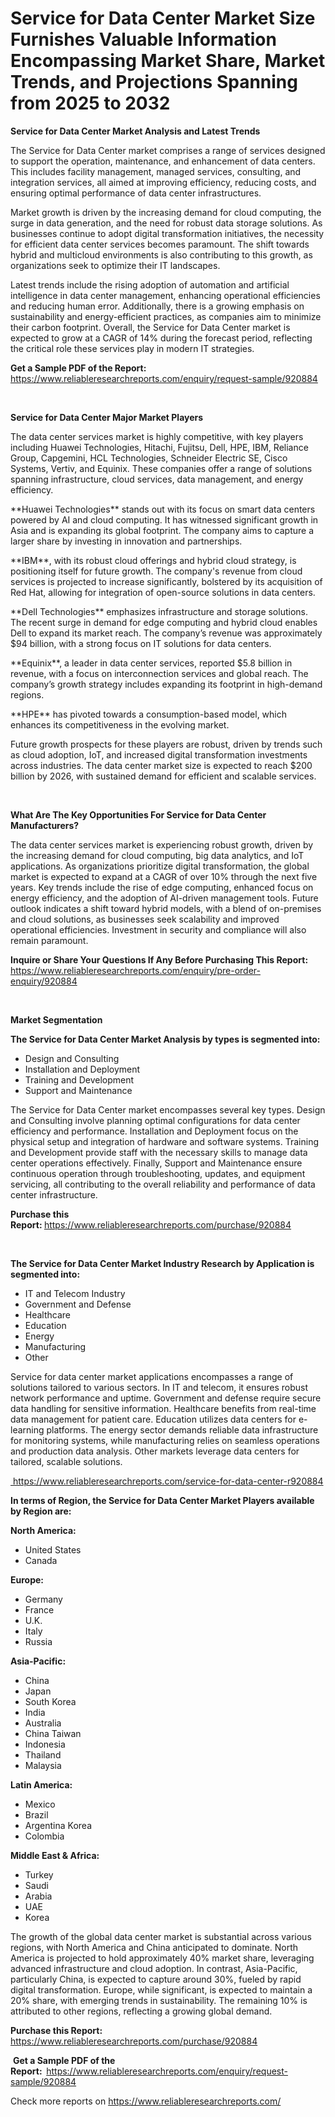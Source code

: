 <p><h1>Service for Data Center Market Size Furnishes Valuable Information Encompassing Market Share, Market Trends, and Projections Spanning from 2025 to 2032</h1></p><p><strong>Service for Data Center Market Analysis and Latest Trends</strong></p>
<p><p>The Service for Data Center market comprises a range of services designed to support the operation, maintenance, and enhancement of data centers. This includes facility management, managed services, consulting, and integration services, all aimed at improving efficiency, reducing costs, and ensuring optimal performance of data center infrastructures.</p><p>Market growth is driven by the increasing demand for cloud computing, the surge in data generation, and the need for robust data storage solutions. As businesses continue to adopt digital transformation initiatives, the necessity for efficient data center services becomes paramount. The shift towards hybrid and multicloud environments is also contributing to this growth, as organizations seek to optimize their IT landscapes.</p><p>Latest trends include the rising adoption of automation and artificial intelligence in data center management, enhancing operational efficiencies and reducing human error. Additionally, there is a growing emphasis on sustainability and energy-efficient practices, as companies aim to minimize their carbon footprint. Overall, the Service for Data Center market is expected to grow at a CAGR of 14% during the forecast period, reflecting the critical role these services play in modern IT strategies.</p></p>
<p><strong>Get a Sample PDF of the Report:&nbsp;</strong> <a href="https://www.reliableresearchreports.com/enquiry/request-sample/920884?utm_campaign=2984&utm_medium=2&utm_source=Github&utm_content=ia&utm_term=07032025&utm_id=service-for-data-center">https://www.reliableresearchreports.com/enquiry/request-sample/920884</a></p>
<p>&nbsp;</p>
<p><strong>Service for Data Center Major Market Players</strong></p>
<p><p>The data center services market is highly competitive, with key players including Huawei Technologies, Hitachi, Fujitsu, Dell, HPE, IBM, Reliance Group, Capgemini, HCL Technologies, Schneider Electric SE, Cisco Systems, Vertiv, and Equinix. These companies offer a range of solutions spanning infrastructure, cloud services, data management, and energy efficiency.</p><p>**Huawei Technologies** stands out with its focus on smart data centers powered by AI and cloud computing. It has witnessed significant growth in Asia and is expanding its global footprint. The company aims to capture a larger share by investing in innovation and partnerships.</p><p>**IBM**, with its robust cloud offerings and hybrid cloud strategy, is positioning itself for future growth. The company's revenue from cloud services is projected to increase significantly, bolstered by its acquisition of Red Hat, allowing for integration of open-source solutions in data centers.</p><p>**Dell Technologies** emphasizes infrastructure and storage solutions. The recent surge in demand for edge computing and hybrid cloud enables Dell to expand its market reach. The company’s revenue was approximately $94 billion, with a strong focus on IT solutions for data centers.</p><p>**Equinix**, a leader in data center services, reported $5.8 billion in revenue, with a focus on interconnection services and global reach. The company’s growth strategy includes expanding its footprint in high-demand regions.</p><p>**HPE** has pivoted towards a consumption-based model, which enhances its competitiveness in the evolving market. </p><p>Future growth prospects for these players are robust, driven by trends such as cloud adoption, IoT, and increased digital transformation investments across industries. The data center market size is expected to reach $200 billion by 2026, with sustained demand for efficient and scalable services.</p></p>
<p>&nbsp;</p>
<p><strong>What Are The Key Opportunities For Service for Data Center Manufacturers?</strong></p>
<p><p>The data center services market is experiencing robust growth, driven by the increasing demand for cloud computing, big data analytics, and IoT applications. As organizations prioritize digital transformation, the global market is expected to expand at a CAGR of over 10% through the next five years. Key trends include the rise of edge computing, enhanced focus on energy efficiency, and the adoption of AI-driven management tools. Future outlook indicates a shift toward hybrid models, with a blend of on-premises and cloud solutions, as businesses seek scalability and improved operational efficiencies. Investment in security and compliance will also remain paramount.</p></p>
<p><strong>Inquire or Share Your Questions If Any Before Purchasing This Report:</strong> <a href="https://www.reliableresearchreports.com/enquiry/pre-order-enquiry/920884?utm_campaign=2984&utm_medium=2&utm_source=Github&utm_content=ia&utm_term=07032025&utm_id=service-for-data-center">https://www.reliableresearchreports.com/enquiry/pre-order-enquiry/920884</a></p>
<p>&nbsp;</p>
<p><strong>Market Segmentation</strong></p>
<p><strong>The Service for Data Center Market Analysis by types is segmented into:</strong></p>
<p><ul><li>Design and Consulting</li><li>Installation and Deployment</li><li>Training and Development</li><li>Support and Maintenance</li></ul></p>
<p><p>The Service for Data Center market encompasses several key types. Design and Consulting involve planning optimal configurations for data center efficiency and performance. Installation and Deployment focus on the physical setup and integration of hardware and software systems. Training and Development provide staff with the necessary skills to manage data center operations effectively. Finally, Support and Maintenance ensure continuous operation through troubleshooting, updates, and equipment servicing, all contributing to the overall reliability and performance of data center infrastructure.</p></p>
<p><strong>Purchase this Report:&nbsp;</strong><a href="https://www.reliableresearchreports.com/purchase/920884?utm_campaign=2984&utm_medium=2&utm_source=Github&utm_content=ia&utm_term=07032025&utm_id=service-for-data-center">https://www.reliableresearchreports.com/purchase/920884</a></p>
<p>&nbsp;</p>
<p><strong>The Service for Data Center Market Industry Research by Application is segmented into:</strong></p>
<p><ul><li>IT and Telecom Industry</li><li>Government and Defense</li><li>Healthcare</li><li>Education</li><li>Energy</li><li>Manufacturing</li><li>Other</li></ul></p>
<p><p>Service for data center market applications encompasses a range of solutions tailored to various sectors. In IT and telecom, it ensures robust network performance and uptime. Government and defense require secure data handling for sensitive information. Healthcare benefits from real-time data management for patient care. Education utilizes data centers for e-learning platforms. The energy sector demands reliable data infrastructure for monitoring systems, while manufacturing relies on seamless operations and production data analysis. Other markets leverage data centers for tailored, scalable solutions.</p></p>
<p><a href="https://www.reliableresearchreports.com/service-for-data-center-r920884?utm_campaign=2984&utm_medium=2&utm_source=Github&utm_content=ia&utm_term=07032025&utm_id=service-for-data-center">&nbsp;https://www.reliableresearchreports.com/service-for-data-center-r920884</a></p>
<p><strong>In terms of Region, the Service for Data Center Market Players available by Region are:</strong></p>
<p>
    <p> <strong> North America: </strong>
        <ul>
            <li>United States</li>
            <li>Canada</li>
        </ul>
        </p> 
    <p> <strong> Europe: </strong>
        <ul>
            <li>Germany</li>
            <li>France</li>
            <li>U.K.</li>
            <li>Italy</li>
            <li>Russia</li>
        </ul>
        </p> 
    <p> <strong> Asia-Pacific: </strong>
        <ul>
            <li>China</li>
            <li>Japan</li>
            <li>South Korea</li>
            <li>India</li>
            <li>Australia</li>
            <li>China Taiwan</li>
            <li>Indonesia</li>
            <li>Thailand</li>
            <li>Malaysia</li>
        </ul>
        </p> 
    <p> <strong> Latin America: </strong>
        <ul>
            <li>Mexico</li>
            <li>Brazil</li>
            <li>Argentina Korea</li>
            <li>Colombia</li>
        </ul>
        </p> 
    <p> <strong> Middle East & Africa: </strong>
        <ul>
            <li>Turkey</li>
            <li>Saudi</li>
            <li>Arabia</li>
            <li>UAE</li>
            <li>Korea</li>
        </ul>
    </p>
    </p>
<p><p>The growth of the global data center market is substantial across various regions, with North America and China anticipated to dominate. North America is projected to hold approximately 40% market share, leveraging advanced infrastructure and cloud adoption. In contrast, Asia-Pacific, particularly China, is expected to capture around 30%, fueled by rapid digital transformation. Europe, while significant, is expected to maintain a 20% share, with emerging trends in sustainability. The remaining 10% is attributed to other regions, reflecting a growing global demand.</p></p>
<p><strong>Purchase this Report: </strong><a href="https://www.reliableresearchreports.com/purchase/920884?utm_campaign=2984&utm_medium=2&utm_source=Github&utm_content=ia&utm_term=07032025&utm_id=service-for-data-center">https://www.reliableresearchreports.com/purchase/920884</a></p>
<p>&nbsp;<strong>Get a Sample PDF of the Report:&nbsp;&nbsp;</strong><a href="https://www.reliableresearchreports.com/enquiry/request-sample/920884?utm_campaign=2984&utm_medium=2&utm_source=Github&utm_content=ia&utm_term=07032025&utm_id=service-for-data-center">https://www.reliableresearchreports.com/enquiry/request-sample/920884</a></p>
<p><strong></strong></p>
<p>Check more reports on <a href="https://www.reliableresearchreports.com/?utm_campaign=2984&utm_medium=2&utm_source=Github&utm_content=ia&utm_term=07032025&utm_id=service-for-data-center">https://www.reliableresearchreports.com/</a></p>